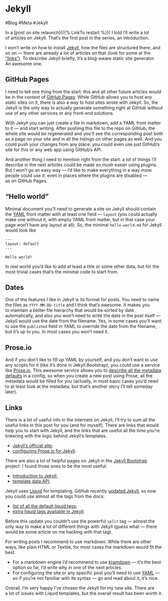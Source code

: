# Jekyll

#Blog #Meta #Jekyll

In a [post on site relaunch]({{% LinkTo restart %}}) I told I’ll write a lot of articles on Jekyll. That’s the first post in the series, an introduction.

I won’t write on how to install [Jekyll](gh:mojombo/jekyll), how the files are structured there, and so on — there are already a lot of articles on that (look for some at the [“links”](#links)). To describe Jekyll briefly, it’s a blog-aware static site generator. An awesome one.

## GitHub Pages

I need to tell one thing from the start: this and all other future articles would be in the context of [GitHub Pages](http://pages.github.com). While GitHub allows you to host any static sites on it, there is also a way to host sites wrote with Jekyll. So, the Jekyll is the only way to actually generate something right at GitHub without use of any other services or any front-end solutions.

With Jekyll you can just create a file in markdown, add a YAML front matter to it — and start writing. After pushing this file to the repo on GitHub, the whole site would be regenerated and you’ll see the corresponding post both as a page on your site and in all the listings on other pages as well. And you could push your changes from any place: you could even use just GitHub’s site for this or any web app using GitHub’s API.

And another thing I need to mention right from the start: a lot of things I’ll describe in the next articles could be made _so mush_ easier using plugins. But I won’t go an easy way — I’d like to make everything in a way more people could use it: even in places where the plugins are disabled — as on GitHub Pages.

## “Hello world”

Minimal document you’ll need to generate a site on Jekyll should contain the [YAML](http://en.wikipedia.org/wiki/YAML) front matter with at least one field — `layout` (you could actually make one without it, with empty YAML front matter, but in that case your page won’t have any layout at all). So, the minimal `hello-world.md` for Jekyll would look like


    ---
    layout: default
    ---

    Hello world!

In real world you’d like to add at least a title or some other data, but for the most trivial cases that’s the minimal code to start from.

## Dates

One of the features I like in Jekyll is its format for posts. You need to name the files as `YYYY-MM-DD-title` and I think that’s awesome. It makes you to maintain a better file hierarchy that would be sorted by date automatically, and also you won’t need to write the date in the post itself — Jekyll would use the date from the filename. Yes, in some cases you’ll want to use the `published` field in YAML to override the date from the filename, but it’s up to you. In most cases you won’t need it.

## Prose.io

And if you don’t like to fill up YAML by yourself, and you don’t want to use any scripts for it (like it’s done in Jekyll Bootstrap), you could use a service like [Prose.io](http://prose.io). This awesome service allows you to [describe all the metadata defaults](http://prose.io/help/handbook.html#metadata_defaults) in a config, so when you create a new post using Prose, all the metadata would be filled for you (actually, in most basic cases you’d need to at least look at the metadata, but that’s another story I’ll tell someday later).

## Links

There is a lot of useful info in the internets on Jekyll, I’ll try to sum all the useful links in this post for you (and for myself). There are links that would help you to start with Jekyll, and the links that are useful all the time you’re tinkering with the logic behind Jekyll’s templates.

- [Jekyll’s official site](http://jekyllrb.com);
- [configuring Prose.io for Jekyll](http://prose.io/help/handbook.html).

There are also a lot of helpful pages on Jekyll in the [Jekyll Bootstrap](http://jekyllbootstrap.com) project. I found those ones to be the most useful:

- [Introduction to Jekyll](http://jekyllbootstrap.com/lessons/jekyll-introduction.html);
- [template data API](http://jekyllbootstrap.com/api/template-data-api.html).

Jekyll uses [Liquid](http://www.liquidmarkup.org) for templating. GitHub recently [updated Jekyll](https://github.com/blog/1366-github-pages-updated-to-jekyll-0-12-0), so now you could use almost all the tags from the docs:

- [list of all the default liquid tags](https://github.com/shopify/liquid/wiki/liquid-for-designers);
- [extra liquid tags available in Jekyll](https://github.com/mojombo/jekyll/wiki/liquid-extensions).

Before this update you couldn’t use the powerful `split` tag — almost the only way to make a lot of different things with Jekyll (guess what — there would be some article on me hacking with that tag).

For writing posts I recommend to use markdown. While there are other ways, like plain HTML or Textile, for most cases the markdown would fit the best.

- For a markdown engine I’d recommend to use [kramdown](http://kramdown.rubyforge.org) — it’s the best option so far, I’d write why in one of the next articles.
- For configuring the site or any specific post you’ll need to use [YAML](http://en.wikipedia.org/wiki/YAML) — so if you’re not familiar with its syntax — go and read about it, it’s nice.

Overall, I’m very happy I’ve chosen the Jekyll for my new site. There are a lot of issues with Liquid templates, but the overall result has been worth it.
